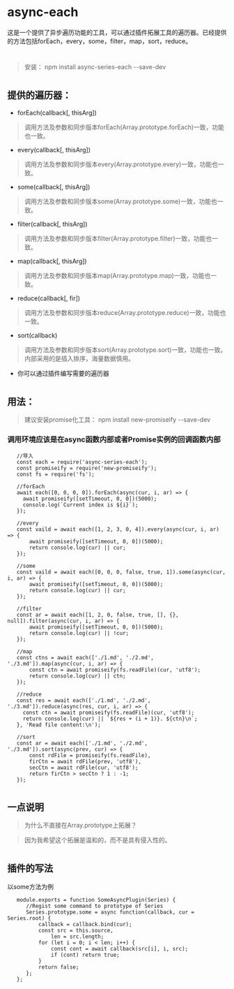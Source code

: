 # async-each #

这是一个提供了异步遍历功能的工具，可以通过插件拓展工具的遍历器。已经提供的方法包括forEach，every，some，filter，map，sort，reduce。

#

>   安装： npm install async-series-each --save-dev

#

## 提供的遍历器： ##

+  forEach(callback[, thisArg])  
>  调用方法及参数和同步版本forEach(Array.prototype.forEach)一致，功能也一致。

+  every(callback[, thisArg])
>  调用方法及参数和同步版本every(Array.prototype.every)一致，功能也一致。

+  some(callback[, thisArg])
>  调用方法及参数和同步版本some(Array.prototype.some)一致，功能也一致。

+  filter(callback[, thisArg])
>  调用方法及参数和同步版本filter(Array.prototype.filter)一致，功能也一致。

+  map(callback[, thisArg])
>  调用方法及参数和同步版本map(Array.prototype.map)一致，功能也一致。

+  reduce(callback[, fir])
>  调用方法及参数和同步版本reduce(Array.prototype.reduce)一致，功能也一致。

+  sort(callback)
>  调用方法及参数和同步版本sort(Array.prototype.sort)一致，功能也一致。内部采用的是插入排序，海量数据慎用。

+  你可以通过插件编写需要的遍历器

#

## 用法： ##

>  建议安装promise化工具： npm install new-promiseify --save-dev

### 调用环境应该是在async函数内部或者Promise实例的回调函数内部 ###

       //导入
       const each = require('async-series-each');
       const promiseify = require('new-promiseify');
       const fs = require('fs');

       //forEach
       await each([0, 0, 0, 0]).forEach(async(cur, i, ar) => {
         await promiseify([setTimeout, 0, 0])(5000);
         console.log(`Current index is ${i}`);
       });

       //every
       const vaild = await each([1, 2, 3, 0, 4]).every(async(cur, i, ar) => {
           await promiseify([setTimeout, 0, 0])(5000);
           return console.log(cur) || cur;
       });

       //some
       const vaild = await each([0, 0, 0, false, true, 1]).some(async(cur, i, ar) => {
           await promiseify([setTimeout, 0, 0])(5000);
           return console.log(cur) || cur;
       });

       //filter
       const ar = await each([1, 2, 0, false, true, [], {}, null]).filter(async(cur, i, ar) => {
           await promiseify([setTimeout, 0, 0])(5000);
           return console.log(cur) || !cur;
       });

       //map
       const ctns = await each(['./1.md', './2.md', './3.md']).map(async(cur, i, ar) => {
           const ctn = await promiseify(fs.readFile)(cur, 'utf8');
           return console.log(cur) || ctn;
       });

       //reduce
       const res = await each(['./1.md', './2.md', './3.md']).reduce(async(res, cur, i, ar) => {
         const ctn = await promiseify(fs.readFile)(cur, 'utf8');
         return console.log(cur) || `${res + (i + 1)}. ${ctn}\n`;
       }, 'Read file content:\n');

       //sort
       const ar = await each(['./1.md', './2.md', './3.md']).sort(async(prev, cur) => {
           const rdFile = promiseify(fs.readFile),
           firCtn = await rdFile(prev, 'utf8'),
           secCtn = await rdFile(cur, 'utf8');
           return firCtn > secCtn ? 1 : -1;
       });


#

## 一点说明 ##

>  为什么不直接在Array.prototype上拓展？

>  因为我希望这个拓展是温和的，而不是具有侵入性的。

#

## 插件的写法 ##

以some方法为例

       module.exports = function SomeAsyncPlugin(Series) {
          //Regist some command to prototype of Series
          Series.prototype.some = async function(callback, cur = Series.root) {
              callback = callback.bind(cur);
              const src = this.source,
                  len = src.length;
              for (let i = 0; i < len; i++) {
                  const cont = await callback(src[i], i, src);
                  if (cont) return true;
              }
              return false;
          };
       };
